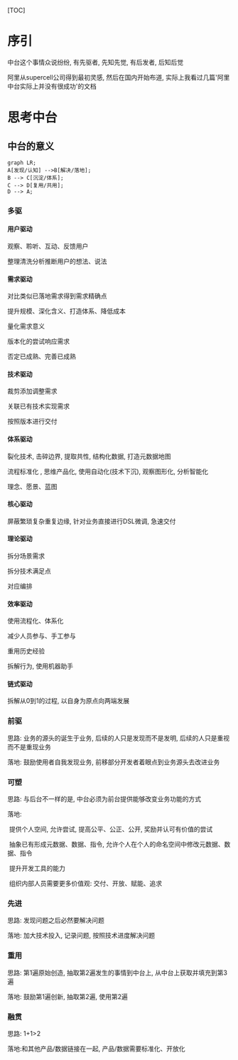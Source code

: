 [TOC]

# 序引

中台这个事情众说纷纷, 有先驱者, 先知先觉, 有后发者, 后知后觉

阿里从supercell公司得到最初灵感, 然后在国内开始布道, 实际上我看过几篇'阿里中台实际上并没有很成功'的文档

# 思考中台

## 中台的意义

```mermaid
graph LR;
A[发现/认知] -->B[解决/落地];
B --> C[沉淀/体系];
C --> D[复用/共用];
D --> A;
```



### 多驱

#### 用户驱动

观察、聆听、互动、反馈用户

整理清洗分析推断用户的想法、说法

#### 需求驱动

对比类似已落地需求得到需求精确点

提升规模、深化含义、打造体系、降低成本

量化需求意义

版本化的尝试响应需求

否定已成熟、完善已成熟

#### 技术驱动

裁剪添加调整需求

关联已有技术实现需求

按照版本进行交付

#### 体系驱动

裂化技术, 击碎边界, 提取共性, 结构化数据, 打造元数据地图

流程标准化 , 思维产品化, 使用自动化(技术下沉), 观察图形化, 分析智能化

理念、愿景、蓝图

#### 核心驱动

屏蔽繁琐复杂重复边缘, 针对业务直接进行DSL微调, 急速交付

#### 理论驱动

拆分场景需求

拆分技术满足点

对应编排

#### 效率驱动

使用流程化、体系化

减少人员参与、手工参与

重用历史经验

拆解行为, 使用机器助手

#### 链式驱动

拆解从0到1的过程, 以自身为原点向两端发展

### 前驱

思路: 业务的源头的诞生于业务, 后续的人只是发现而不是发明, 后续的人只是重视而不是重现业务



落地: 鼓励使用者自我发现业务, 前移部分开发者着眼点到业务源头去改进业务



### 可塑

思路: 与后台不一样的是, 中台必须为前台提供能够改变业务功能的方式



落地: 

​	提供个人空间, 允许尝试, 提高公平、公正、公开, 奖励并认可有价值的尝试

​	抽象已有形成元数据、数据、指令, 允许个人在个人的命名空间中修改元数据、数据、指令

​	提升开发工具的能力

​	组织内部人员需要更多价值观: 交付、开放、赋能、追求

### 先进

思路: 发现问题之后必然要解决问题

落地: 加大技术投入, 记录问题, 按照技术进度解决问题

### 重用

思路: 第1遍原始创造, 抽取第2遍发生的事情到中台上, 从中台上获取并填充到第3遍

落地: 鼓励第1遍创新, 抽取第2遍, 使用第2遍

### 融贯

思路: 1+1>2

落地:和其他产品/数据链接在一起, 产品/数据需要标准化、开放化
